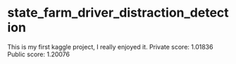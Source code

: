 # state_farm_driver_distraction_detection
This is my first kaggle project,  I really enjoyed it.
Private score: 1.01836
Public score: 1.20076

